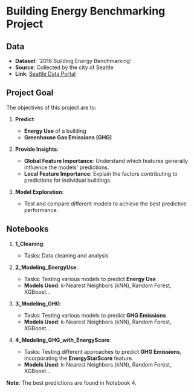 # Building Energy Benchmarking Project

## Data

- **Dataset**: '2016 Building Energy Benchmarking'
- **Source**: Collected by the city of Seattle
- **Link**: [Seattle Data Portal](https://data.seattle.gov/Permitting/2016-Building-Energy-Benchmarking/2bpz-gwpy/about_data)

## Project Goal

The objectives of this project are to:
1. **Predict**:
   - **Energy Use** of a building
   - **Greenhouse Gas Emissions (GHG)**

2. **Provide Insights**:
   - **Global Feature Importance**: Understand which features generally influence the models' predictions.
   - **Local Feature Importance**: Explain the factors contributing to predictions for individual buildings.

3. **Model Exploration**:
   - Test and compare different models to achieve the best predictive performance.

## Notebooks

1. **1_Cleaning**:
   - Tasks: Data cleaning and analysis

2. **2_Modeling_EnergyUse**:
   - Tasks: Testing various models to predict **Energy Use**
   - **Models Used**: k-Nearest Neighbors (kNN), Random Forest, XGBoost...

3. **3_Modeling_GHG**:
   - Tasks: Testing various models to predict **GHG Emissions**
   - **Models Used**: k-Nearest Neighbors (kNN), Random Forest, XGBoost...

4. **4_Modeling_GHG_with_EnergyScore**:
   - Tasks: Testing different approaches to predict **GHG Emissions**, incorporating the **EnergyStarScore** feature.
   - **Models Used**: k-Nearest Neighbors (kNN), Random Forest, XGBoost...

**Note**: The best predictions are found in Notebook 4.

